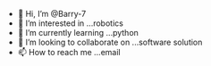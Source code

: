 - 👋 Hi, I’m @Barry-7
- 👀 I’m interested in ...robotics
- 🌱 I’m currently learning ...python
- 💞️ I’m looking to collaborate on ...software solution
- 📫 How to reach me ...email

<!---
Barry-7/Barry-7 is a ✨ special ✨ repository because its `README.md` (this file) appears on your GitHub profile.
You can click the Preview link to take a look at your changes.
--->
